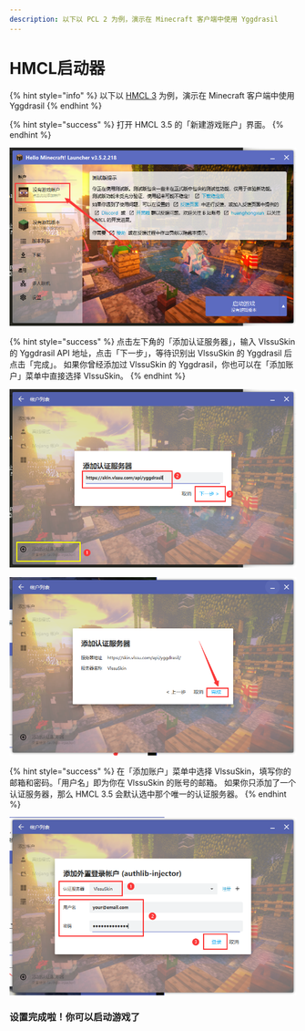 ```yaml
---
description: 以下以 PCL 2 为例，演示在 Minecraft 客户端中使用 Yggdrasil
---
```


# HMCL启动器

{% hint style="info" %}
以下以 [HMCL 3](https://ci.huangyuhui.net/job/HMCL/) 为例，演示在 Minecraft 客户端中使用 Yggdrasil
{% endhint %}

{% hint style="success" %}
打开 HMCL 3.5 的「新建游戏账户」界面。
{% endhint %}

![](../../.gitbook/assets/HMCLR1.png)

{% hint style="success" %}
点击左下角的「添加认证服务器」，输入 VlssuSkin 的 Yggdrasil API 地址，点击「下一步」，等待识别出 VlssuSkin 的 Yggdrasil 后点击「完成」。 如果你曾经添加过 VlssuSkin 的 Yggdrasil，你也可以在「添加账户」菜单中直接选择 VlssuSkin。
{% endhint %}

![](../../.gitbook/assets/HMCLR2.png)

![](../../.gitbook/assets/HMCLR3.png)

{% hint style="success" %}
在「添加账户」菜单中选择 VlssuSkin，填写你的邮箱和密码。「用户名」即为你在 VlssuSkin 的账号的邮箱。 如果你只添加了一个认证服务器，那么 HMCL 3.5 会默认选中那个唯一的认证服务器。
{% endhint %}

![](../../.gitbook/assets/HMCLR4.png)

### 设置完成啦！你可以启动游戏了
